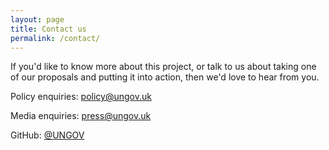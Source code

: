 ```yaml
---
layout: page
title: Contact us
permalink: /contact/
---
```


If you'd like to know more about this project, or talk to us about taking one of our proposals and putting it into action, then we'd love to hear from you.

Policy enquiries: [policy@ungov.uk](mailto:policy@ungov.uk)

Media enquiries: [press@ungov.uk](mailto:press@ungov.uk)

GitHub: [@UNGOV](https://github.com/ungov/)
